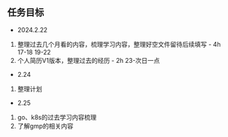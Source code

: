 ## 任务目标

- 2024.2.22

1. 整理过去几个月看的内容，梳理学习内容，整理好空文件留待后续填写 - 4h 17-18 19-22
2. 个人简历V1版本，整理过去的经历 - 2h 23-次日一点

- 2.24

1. 整理计划

- 2.25

1. go、k8s的过去学习内容梳理
2. 了解gmp的相关内容

